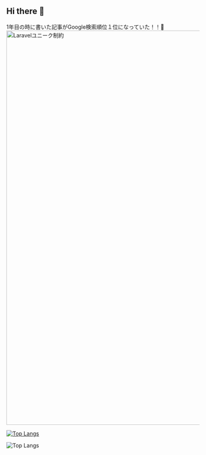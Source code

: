 ## Hi there 👋



1年目の時に書いた記事がGoogle検索順位１位になっていた！！🥳
<img width="1029" alt="Laravelユニーク制約" src="https://github.com/user-attachments/assets/a00e7d27-9769-4384-a378-21bb37b9a648" />

[![Top Langs](https://github-readme-stats.vercel.app/api/top-langs/?username=lumiflare&layout=compact)](https://github.com/lumiflare/github-readme-stats)

![Top Langs](https://github-readme-stats.vercel.app/api/top-langs/?username=lumiflare&layout=compact)
